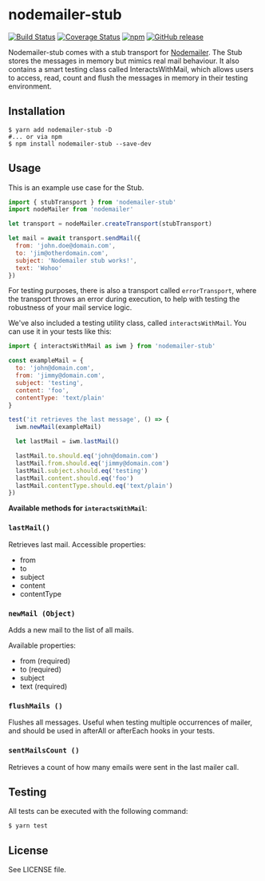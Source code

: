 # nodemailer-stub

[![Build Status](https://travis-ci.org/LimeDeck/nodemailer-stub.svg?branch=master)](https://travis-ci.org/LimeDeck/nodemailer-stub)
[![Coverage Status](https://coveralls.io/repos/github/LimeDeck/nodemailer-stub/badge.svg?branch=master)](https://coveralls.io/github/LimeDeck/nodemailer-stub?branch=master)
[![npm](https://img.shields.io/npm/dt/nodemailer-stub.svg)](https://www.npmjs.com/package/nodemailer-stub)
[![GitHub release](https://img.shields.io/github/release/limedeck/nodemailer-stub.svg)]()

Nodemailer-stub comes with a stub transport for [Nodemailer](https://github.com/nodemailer/nodemailer). The Stub stores the messages in memory but mimics real mail behaviour. It also contains a smart testing class called InteractsWithMail, which allows users to access, read, count and flush the messages in memory in their testing environment.

## Installation
```console
$ yarn add nodemailer-stub -D
#... or via npm
$ npm install nodemailer-stub --save-dev
```

## Usage
This is an example use case for the Stub.

```javascript
import { stubTransport } from 'nodemailer-stub'
import nodeMailer from 'nodemailer'

let transport = nodeMailer.createTransport(stubTransport)

let mail = await transport.sendMail({
  from: 'john.doe@domain.com',
  to: 'jim@otherdomain.com',
  subject: 'Nodemailer stub works!',
  text: 'Wohoo'
})
```

For testing purposes, there is also a transport called `errorTransport`, where
the transport throws an error during execution, to help with testing the
robustness of your mail service logic.

We've also included a testing utility class, called `interactsWithMail`. You can use it in your tests like this:

```javascript
import { interactsWithMail as iwm } from 'nodemailer-stub'

const exampleMail = {
  to: 'john@domain.com',
  from: 'jimmy@domain.com',
  subject: 'testing',
  content: 'foo',
  contentType: 'text/plain'
}

test('it retrieves the last message', () => {
  iwm.newMail(exampleMail)

  let lastMail = iwm.lastMail()

  lastMail.to.should.eq('john@domain.com')
  lastMail.from.should.eq('jimmy@domain.com')
  lastMail.subject.should.eq('testing')
  lastMail.content.should.eq('foo')
  lastMail.contentType.should.eq('text/plain')
})
```

**Available methods for `interactsWithMail`**:
### `lastMail()`
Retrieves last mail.
Accessible properties:

- from
- to
- subject
- content
- contentType

### `newMail (Object)`
Adds a new mail to the list of all mails.

Available properties:

- from (required)
- to (required)
- subject
- text (required)

### `flushMails ()`
Flushes all messages. Useful when testing multiple occurrences of mailer, and should be used in afterAll or afterEach hooks in your tests.

### `sentMailsCount ()`
Retrieves a count of how many emails were sent in the last mailer call.

## Testing
All tests can be executed with the following command:

```console
$ yarn test
```

## License
See LICENSE file.
